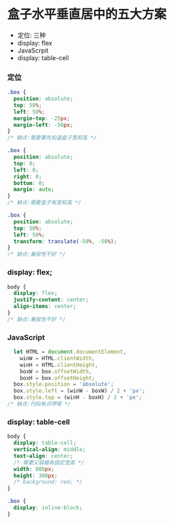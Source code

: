 # 盒子水平垂直居中的五大方案

- 定位: 三种
- display: flex
- JavaScrpit
- display: table-cell

### 定位

```css
.box {
  position: absolute;
  top: 50%;
  left: 50%;
  margin-top: -25px;
  margin-left: -50px;
}
/* 缺点:需要事先知道盒子宽和高 */
```

```css
.box {
  position: absolute;
  top: 0;
  left: 0;
  right: 0;
  bottom: 0;
  margin: auto;
}
/* 缺点:需要盒子有宽和高 */
```

```css
.box {
  position: absolute;
  top: 50%;
  left: 50%;
  transform: translate(-50%, -50%);
}
/* 缺点:兼容性不好 */
```

### display: flex;

```css
body {
  display: flex;
  justify-content: center;
  align-items: center;
}
/* 缺点:兼容性不好 */
```

### JavaScript

```JavaScript
  let HTML = document.documentElement,
    winW = HTML.clientWidth,
    winH = HTML.clientHeight,
    boxW = box.offsetWidth,
    boxH = box.offsetHeight;
  box.style.position = 'absolute';
  box.style.left = (winW - boxW) / 2 + 'px';
  box.style.top = (winH - boxH) / 2 + 'px';
/* 缺点:代码有点啰嗦 */
```

### display: table-cell

```css
body {
  display: table-cell;
  vertical-align: middle;
  text-align: center;
  /* 需要父容器有固定宽高 */
  width: 800px;
  height: 300px;
  /* background: red; */
}

.box {
  display: inline-block;
}
```

